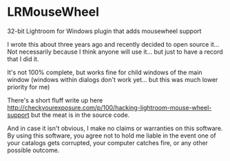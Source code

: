 LRMouseWheel
============

32-bit Lightroom for Windows plugin that adds mousewheel support

I wrote this about three years ago and recently decided to open source it...
Not necessarily because I think anyone will use it... but just to have a record that I did it.

It's not 100% complete, but works fine for child windows of the main window
(windows within dialogs don't work yet... but this was much lower priority for me)

There's a short fluff write up here http://checkyourexposure.com/p/100/hacking-lightroom-mouse-wheel-support but the meat is in the source code.


And in case it isn't obvious, I make no claims or warranties on this software.
By using this software, you agree not to hold me liable in the event one of your catalogs gets corrupted,
your computer catches fire, or any other possible outcome.
